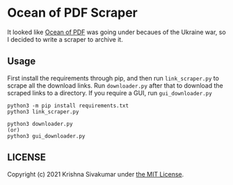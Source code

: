 # Ocean of PDF Scraper

It looked like [Ocean of PDF](https://oceanofpdf.com/) was going under becaues of the Ukraine war, so I decided to write a scraper to archive it.

## Usage

First install the requirements through pip, and then run `link_scraper.py` to scrape all the download links.
Run `downloader.py` after that to download the scraped links to a directory. If you require a GUI, run `gui_downloader.py`

```shell
python3 -m pip install requirements.txt
python3 link_scraper.py

python3 downloader.py
(or)
python3 gui_downloader.py
```
## LICENSE

Copyright (c) 2021 Krishna Sivakumar under [the MIT License](LICENSE).

